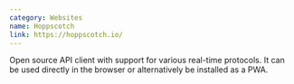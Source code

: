 ```yaml
---
category: Websites
name: Hoppscotch
link: https://hoppscotch.io/
---
```


Open source API client with support for various real-time protocols. It can be used directly in the browser or alternatively be installed as a PWA.
